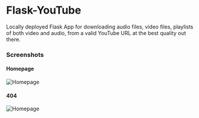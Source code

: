 # Flask-YouTube

Locally deployed Flask App  for downloading audio files, video files, playlists of both video and audio, from a valid YouTube URL at the best quality out there.

### Screenshots
#### Homepage
![Homepage](/../master/Flask-YouTube-homepage.png?raw=true "homepage")

#### 404
![Homepage](/../master/Flask-YouTube-404.png?raw=true "homepage")
